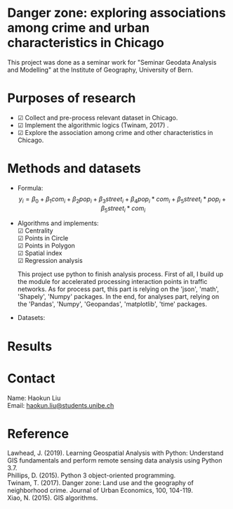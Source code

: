 # Danger zone: exploring associations among crime and urban characteristics in Chicago 

This project was done as a seminar work for "Seminar Geodata Analysis and Modelling" at the Institute of Geography, University of Bern.

# Purposes of research
- &#9745; Collect and pre-process relevant dataset in Chicago.   
- &#9745; Implement the algorithmic logics (Twinam, 2017) .  
- &#9745; Explore the association among crime and other characteristics in Chicago.  

# Methods and datasets
- Formula:  $$y_{i} = \beta_{0} + \beta_{1}com_{i} + \beta_{2}pop_{i} + \beta_{3}street_{i} + \beta_{4}pop_{i} * com_{i} + \beta_{5}street_{i} * pop_{i} + \beta_{5}street_{i} * com_{i}$$

- Algorithms and implements:   
&#9745; Centrality   
&#9745; Points in Circle   
&#9745; Points in Polygon   
&#9745; Spatial index   
&#9745; Regression analysis   

  This project use python to finish analysis process. First of all, I build up the module for accelerated processing interaction points in traffic networks. As for process part, this part is relying on the 'json', 'math', 'Shapely', 'Numpy' packages. In the end, for analyses part, relying on the 'Pandas', 'Numpy', 'Geopandas', 'matplotlib', 'time' packages.  

- Datasets:


# Results


# Contact
  Name: Haokun Liu  
  Email: haokun.liu@students.unibe.ch

# Reference
Lawhead, J. (2019). Learning Geospatial Analysis with Python: Understand GIS fundamentals and perform remote sensing data analysis using Python 3.7.   
Phillips, D. (2015). Python 3 object-oriented programming.   
Twinam, T. (2017). Danger zone: Land use and the geography of neighborhood crime. Journal of Urban Economics, 100, 104-119.   
Xiao, N. (2015). GIS algorithms. 
